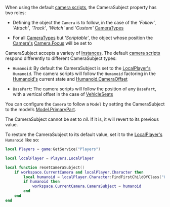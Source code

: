 When using the default [camera scripts][1], the CameraSubject property has two roles:

 - Defining the object the `Camera` is to follow, in the case of the *'Follow'*, *'Attach'*, *'Track'*, *'Watch'* and *'Custom'* [CameraTypes](https://developer.roblox.com/api-reference/property/Camera/CameraType)

 - For all [CameraTypes](https://developer.roblox.com/api-reference/property/Camera/CameraType) but *'Scriptable'*, the object whose position the [Camera's](https://developer.roblox.com/api-reference/class/Camera) [Camera.Focus](https://developer.roblox.com/api-reference/property/Camera/Focus) will be set to

CameraSubject accepts a variety of [Instances](https://developer.roblox.com/api-reference/class/Instance). The default [camera scripts][1] respond differently to different CameraSubject types:

 - `Humanoid`: By default the CameraSubject is set to the [LocalPlayer's](https://developer.roblox.com/api-reference/property/Players/LocalPlayer) `Humanoid`. The camera scripts will follow the `Humanoid` factoring in the [Humanoid's](https://developer.roblox.com/api-reference/class/Humanoid) current state and [Humanoid.CameraOffset](https://developer.roblox.com/api-reference/property/Humanoid/CameraOffset)

 - `BasePart`: The camera scripts will follow the position of any `BasePart`, with a vertical offset in the case of [VehicleSeats](https://developer.roblox.com/api-reference/class/VehicleSeat)

You can configure the `Camera` to follow a `Model` by setting the CameraSubject to the model’s [Model.PrimaryPart](https://developer.roblox.com/api-reference/property/Model/PrimaryPart).

The CameraSubject cannot be set to *nil*. If it is, it will revert to its previous value.

To restore the CameraSubject to its default value, set it to the [LocalPlayer's](https://developer.roblox.com/api-reference/property/Players/LocalPlayer) `Humanoid` like so:

```lua
local Players = game:GetService("Players")

local localPlayer = Players.LocalPlayer

local function resetCameraSubject()
	if workspace.CurrentCamera and localPlayer.Character then
		local humanoid = localPlayer.Character:FindFirstChildOfClass("Humanoid")
		if humanoid then
			workspace.CurrentCamera.CameraSubject = humanoid
		end
	end
end
```

[1]: http://robloxdev.com/articles/Movement-and-camera-controls